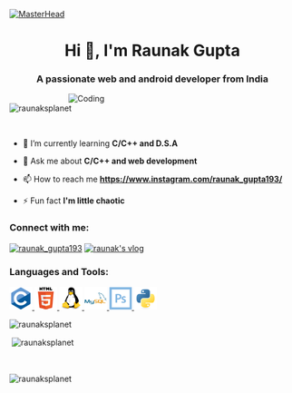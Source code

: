 [![MasterHead](https://free-template.co/wp-content/uploads/2022/03/1ab3dcce1711ccaf/anime-wallpaper-aesthetic-of-newyork.jpeg)](https://rishavchanda.io)
<h1 align="center">Hi 👋, I'm Raunak Gupta</h1>
<h3 align="center">A passionate web and android developer from India</h3>
<img align="right" alt="Coding" width="400" src="https://media.tenor.com/BqbIhT4Mb7cAAAAd/programmer-rounded-edges.gif">


<p align="left"> <img src="https://komarev.com/ghpvc/?username=raunaksplanet&label=Profile%20views&color=ffd500&style=flat" alt="raunaksplanet" /> </p>

<p align="left"> <a href="https://twitter.com/" target="blank"><img src="https://img.shields.io/twitter/follow/?logo=twitter&style=for-the-badge" alt="" /></a> </p>

- 🌱 I’m currently learning **C/C++ and D.S.A**

- 💬 Ask me about **C/C++ and web development**

- 📫 How to reach me **https://www.instagram.com/raunak_gupta193/**

- ⚡ Fun fact **I'm little chaotic**

<h3 align="left">Connect with me:</h3>
<p align="left">
<a href="https://instagram.com/raunak_gupta193" target="blank"><img align="center" src="https://raw.githubusercontent.com/rahuldkjain/github-profile-readme-generator/master/src/images/icons/Social/instagram.svg" alt="raunak_gupta193" height="30" width="40" /></a>
<a href="https://www.youtube.com/c/raunak's vlog" target="blank"><img align="center" src="https://raw.githubusercontent.com/rahuldkjain/github-profile-readme-generator/master/src/images/icons/Social/youtube.svg" alt="raunak's vlog" height="30" width="40" /></a>
</p>

<h3 align="left">Languages and Tools:</h3>
<p align="left"> <a href="https://www.cprogramming.com/" target="_blank" rel="noreferrer"> <img src="https://raw.githubusercontent.com/devicons/devicon/master/icons/c/c-original.svg" alt="c" width="40" height="40"/> </a> <a href="https://www.w3.org/html/" target="_blank" rel="noreferrer"> <img src="https://raw.githubusercontent.com/devicons/devicon/master/icons/html5/html5-original-wordmark.svg" alt="html5" width="40" height="40"/> </a> <a href="https://www.linux.org/" target="_blank" rel="noreferrer"> <img src="https://raw.githubusercontent.com/devicons/devicon/master/icons/linux/linux-original.svg" alt="linux" width="40" height="40"/> </a> <a href="https://www.mysql.com/" target="_blank" rel="noreferrer"> <img src="https://raw.githubusercontent.com/devicons/devicon/master/icons/mysql/mysql-original-wordmark.svg" alt="mysql" width="40" height="40"/> </a> <a href="https://www.photoshop.com/en" target="_blank" rel="noreferrer"> <img src="https://raw.githubusercontent.com/devicons/devicon/master/icons/photoshop/photoshop-line.svg" alt="photoshop" width="40" height="40"/> </a> <a href="https://www.python.org" target="_blank" rel="noreferrer"> <img src="https://raw.githubusercontent.com/devicons/devicon/master/icons/python/python-original.svg" alt="python" width="40" height="40"/> </a> </p>

<p><img align="left" src="https://github-readme-stats.vercel.app/api/top-langs?username=raunaksplanet&show_icons=true&locale=en&layout=compact" alt="raunaksplanet"</p>

<br>

<p>&nbsp;<img align="center" src="https://github-readme-stats.vercel.app/api?username=raunaksplanet&show_icons=true&theme=dark&locale=en" alt="raunaksplanet" /></p>

<br>

<p><img align="center" src="https://github-readme-streak-stats.herokuapp.com/?user=raunaksplanet&theme=dark" alt="raunaksplanet" /></p>
